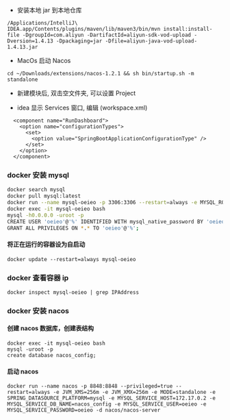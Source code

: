 - 安装本地 jar 到本地仓库
```
/Applications/IntelliJ\ IDEA.app/Contents/plugins/maven/lib/maven3/bin/mvn install:install-file -DgroupId=com.aliyun -DartifactId=aliyun-sdk-vod-upload -Dversion=1.4.13 -Dpackaging=jar -Dfile=aliyun-java-vod-upload-1.4.13.jar
```

- MacOs 启动 Nacos
```
cd ~/Downloads/extensions/nacos-1.2.1 && sh bin/startup.sh -m standalone
```

- 新建模块后, 双击空文件夹, 可以设置 Project

- idea 显示 Services 窗口, 编辑 (workspace.xml)
```
  <component name="RunDashboard">
    <option name="configurationTypes">
      <set>
        <option value="SpringBootApplicationConfigurationType" />
      </set>
    </option>
  </component>
```
### docker 安装 mysql
```bash
docker search mysql
docker pull mysql:latest
docker run --name mysql-oeieo -p 3306:3306 --restart=always -e MYSQL_ROOT_PASSWORD=root -d mysql
docker exec -it mysql-oeieo bash
mysql -h0.0.0.0 -uroot -p
CREATE USER 'oeieo'@'%' IDENTIFIED WITH mysql_native_password BY 'oeieo';
GRANT ALL PRIVILEGES ON *.* TO 'oeieo'@'%';
```
#### 将正在运行的容器设为自启动
```
docker update --restart=always mysql-oeieo
```
### docker 查看容器 ip
```
docker inspect mysql-oeieo | grep IPAddress
```
### docker 安装 nacos
#### 创建 nacos 数据库，创建表结构
```
docker exec -it mysql-oeieo bash
mysql -uroot -p
create database nacos_config;
```
#### 启动 nacos
```
docker run --name nacos -p 8848:8848 --privileged=true --restart=always -e JVM_XMS=256m -e JVM_XMX=256m -e MODE=standalone -e SPRING_DATASOURCE_PLATFORM=mysql -e MYSQL_SERVICE_HOST=172.17.0.2 -e MYSQL_SERVICE_DB_NAME=nacos_config -e MYSQL_SERVICE_USER=oeieo -e MYSQL_SERVICE_PASSWORD=oeieo -d nacos/nacos-server
```